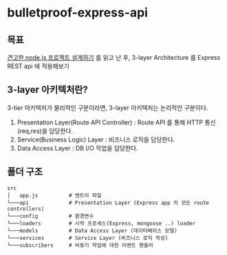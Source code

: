 # bulletproof-express-api

## 목표
[견고한 node.js 프로젝트 설계하기](https://velog.io/@hopsprings2/%EA%B2%AC%EA%B3%A0%ED%95%9C-node.js-%ED%94%84%EB%A1%9C%EC%A0%9D%ED%8A%B8-%EC%95%84%ED%82%A4%ED%85%8D%EC%B3%90-%EC%84%A4%EA%B3%84%ED%95%98%EA%B8%B0) 를 읽고 난 후, 3-layer Architecture 를 Express REST api 에 적용해보기

## 3-layer 아키텍처란?

3-tier 아키텍처가 물리적인 구분이라면, 3-layer 아키텍처는 논리적인 구분이다.  

1. Presentation Layer(Route API Controller) : Route API 를 통해 HTTP 통신(req,res)을 담당한다.
2. Service(Business Logic) Layer : 비즈니스 로직을 담당한다.
3. Data Access Layer : DB I/O 작업을 담당한다.

## 폴더 구조

```
src
│   app.js          # 엔트리 파일
└───api             # Presentation Layer (Express app 의 모든 route controllers)
└───config          # 환경변수
└───loaders         # 시작 프로세스(Express, mongoose ..) loader
└───models          # Data Access Layer (데이터베이스 모델)
└───services        # Service Layer (비즈니스 로직 작성)
└───subscribers     # 비동기 작업에 대한 이벤트 핸들러
```
